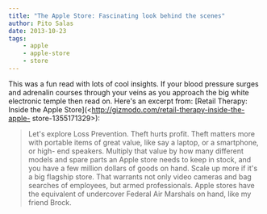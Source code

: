 ```yaml
---
title: "The Apple Store: Fascinating look behind the scenes"
author: Pito Salas
date: 2013-10-23
tags:
    - apple
    - apple-store
    - store
---
```




This was a fun read with lots of cool insights. If your blood pressure surges
and adrenalin courses through your veins as you approach the big white
electronic temple then read on. Here's an excerpt from: [Retail Therapy:
Inside the Apple Store](<http://gizmodo.com/retail-therapy-inside-the-apple-
store-1355171329>):

> Let's explore Loss Prevention. Theft hurts profit. Theft matters more with
> portable items of great value, like say a laptop, or a smartphone, or high-
> end speakers. Multiply that value by how many different models and spare
> parts an Apple store needs to keep in stock, and you have a few million
> dollars of goods on hand. Scale up more if it's a big flagship store. That
> warrants not only video cameras and bag searches of employees, but armed
> professionals. Apple stores have the equivalent of undercover Federal Air
> Marshals on hand, like my friend Brock.




